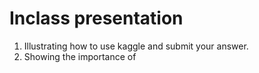 # Inclass presentation

1. Illustrating how to use kaggle and submit your answer.
2. Showing the importance of 